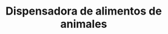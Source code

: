 ---
title: "Dispensadora de alimentos de animales"
url: /santiago-yancuitlalpan-huixquilucan-de-degollado-mex/dispensadora-de-alimentos-de-animales/
shop: supermercado
---
